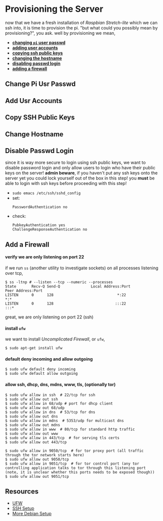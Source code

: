 # Provisioning the Server
now that we have a fresh installation of *Raspbian Stretch-lite* which we can ssh into, it is time to provision the pi. "but what could you possibly mean by provisioning?", you ask. well by provisioning we mean,
* **[changing `pi` user passwd](#change-pi-usr-passwd)**
* **[adding user accounts](#add-usr-accounts)**
* **[copying ssh public keys](#copy-ssh-public-keys)**
* **[changing the hostname](#change-hostname)**
* **[disabling passwd login](#disable-passwd-login)**
* **[adding a firewall](#add-a-firewall)**

## Change Pi Usr Passwd

## Add Usr Accounts

## Copy SSH Public Keys

## Change Hostname

## Disable Passwd Login
since it is way more secure to login using ssh public keys, we want to disable password login and only allow users to login who have their public keys on the server! **admin beware**, if you haven't put any ssh keys onto the server yet you could lock yourself out of the box in this step! you **must** be able to login with ssh keys before proceeding with this step!


  * `sudo emacs /etc/ssh/sshd_config`
  * set:
    ```
    PasswordAuthentication no
    ```
  * check:
    ```
    PubkeyAuthentication yes
    ChallengeResponseAuthentication no
    ```

## Add a Firewall
#### verify we are only listening on port 22
if we run `ss` (another utility to investigate sockets) on all processes listening over tcp,

```
$ ss -ltnp # --listen --tcp --numeric --processes
State       Recv-Q Send-Q              Local Address:Port                             Peer Address:Port
LISTEN      0      128                             *:22                                          *:*
LISTEN      0      128                            :::22                                         :::*
```
great, we are only listening on port 22 (ssh)

#### install `ufw`
we want to install *Uncomplicated Firewall*, or `ufw`,

```
$ sudo apt-get install ufw
```

#### default deny incoming and allow outgoing

```
$ sudo ufw default deny incoming
$ sudo ufw default allow outgoing
```

#### allow ssh, dhcp, dns, mdns, www, tls, (optionally tor)

```
$ sudo ufw allow in ssh  # 22/tcp for ssh
$ sudo ufw allow out ssh
$ sudo ufw allow in 68/udp # port for dhcp client
$ sudo ufw allow out 68/udp
$ sudo ufw allow in dns  # 53/tcp for dns
$ sudo ufw allow out dns
$ sudo ufw allow in mdns  # 5353/udp for multicast dns
$ sudo ufw allow out mdns
$ sudo ufw allow in www  # 80/tcp for standard http traffic
$ sudo ufw allow out www
$ sudo ufw allow in 443/tcp  # for serving tls certs
$ sudo ufw allow out 443/tcp

$ sudo ufw allow in 9050/tcp  # for tor proxy port (all traffic through the tor network starts here)
$ sudo ufw allow out 9050/tcp
$ sudo ufw allow in 9051/tcp  # for tor control port (any tor controlling application talks to tor through this listening port (note, it is unclear whether this ports needs to be exposed though))
$ sudo ufw allow out 9051/tcp
```

## Resources
* [UFW](https://www.digitalocean.com/community/tutorials/how-to-setup-a-firewall-with-ufw-on-an-ubuntu-and-debian-cloud-server)
* [SSH Setup](https://share.riseup.net/#YZBKJJesxwrTfCB1Bb3atQ)
* [More Debian Setup](https://share.riseup.net/#A8gDSxMgdIZMCkXUeQeC0A)
